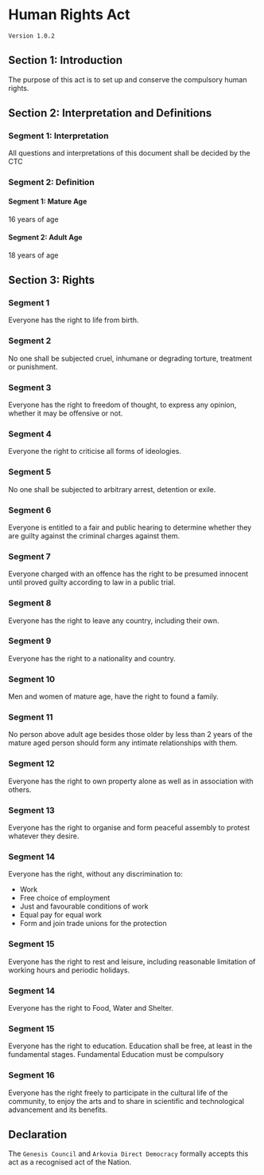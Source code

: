 # Human Rights Act
`Version 1.0.2`

## Section 1: Introduction
The purpose of this act is to set up and conserve the compulsory human rights.

## Section 2: Interpretation and Definitions
### Segment 1: Interpretation
All questions and interpretations of this document shall be decided by the CTC

### Segment 2: Definition
#### Segment 1: Mature Age
16 years of age

#### Segment 2: Adult Age
18 years of age

## Section 3: Rights
### Segment 1
Everyone has the right to life from birth.

### Segment 2
No one shall be subjected cruel, inhumane or degrading torture, treatment or punishment.

### Segment 3
Everyone has the right to freedom of thought, to express any opinion, whether it may be offensive or not.

### Segment 4
Everyone the right to criticise all forms of ideologies.

### Segment 5
No one shall be subjected to arbitrary arrest, detention or exile.

### Segment 6
Everyone is entitled to a fair and public hearing to determine whether they are guilty against the criminal charges against them.

### Segment 7
Everyone charged with an offence has the right to be presumed innocent until proved guilty according to law in a public trial.

### Segment 8
Everyone has the right to leave any country, including their own.

### Segment 9
Everyone has the right to a nationality and country.

### Segment 10
Men and women of mature age, have the right to found a family.

### Segment 11
No person above adult age besides those older by less than 2 years of the mature aged person should form any intimate relationships with them.

### Segment 12
Everyone has the right to own property alone as well as in association with others.

### Segment 13
Everyone has the right to organise and form peaceful assembly to protest whatever they desire.

### Segment 14
Everyone has the right, without any discrimination to:
- Work
- Free choice of employment
- Just and favourable conditions of work
- Equal pay for equal work
- Form and join trade unions for the protection

### Segment 15
Everyone has the right to rest and leisure, including reasonable limitation of working hours and periodic holidays.

### Segment 14
Everyone has the right to Food, Water and Shelter.

### Segment 15
Everyone has the right to education. Education shall be free, at least in the fundamental stages. Fundamental Education must be compulsory

### Segment 16
Everyone has the right freely to participate in the cultural life of the community, to enjoy the arts and to share in scientific and technological advancement and its benefits.

## Declaration
The `Genesis Council` and `Arkovia Direct Democracy` formally accepts this act as a recognised act of the Nation.
